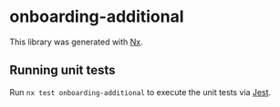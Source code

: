 # onboarding-additional

This library was generated with [Nx](https://nx.dev).

## Running unit tests

Run `nx test onboarding-additional` to execute the unit tests via [Jest](https://jestjs.io).
